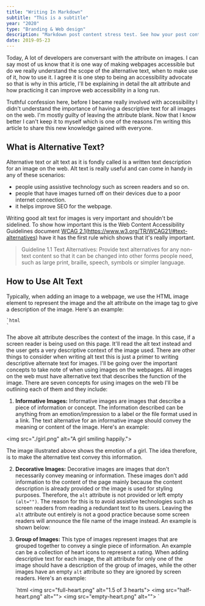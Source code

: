 ```yaml
---
title: "Writing In Markdown"
subtitle: "This is a subtitle"
year: "2020"
type: "Branding & Web design"
description: "Markdown post content stress test. See how your post content is being styled with Tailwind CSS."
date: 2019-05-23
---
```


Today, A lot of developers are conversant with the attribute on images. I can say most of us know that it is one way of making webpages accessible but do we really understand the scope of the alternative text, when to make use of it, how to use it. I agree it is one step to being an accessibility advocate so that is why in this article, I'll be explaining in detail the alt attribute and how practicing it can improve web accessibility in a long run.

Truthful confession here, before I became really involved with accessibility I didn't understand the importance of having a descriptive text for all images on the web. I'm mostly guilty of leaving the attribute blank. Now that I know better I can't keep it to myself which is one of the reasons I'm writing this article to share this new knowledge gained with everyone.

## What is Alternative Text?
Alternative text or alt text as it is fondly called is a written text description for an image on the web.
Alt text is really useful and can come in handy in any of these scenarios:
- people using assistive technology such as screen readers and so on.
- people that have images turned off on their devices due to a poor internet connection.
- it helps improve SEO for the webpage.

Writing good alt text for images is very important and shouldn't be sidelined. To show how important this is the Web Content Accessibility Guidelines document [WCAG 2.1]()(https://www.w3.org/TR/WCAG21/#text-alternatives) have it has the first rule which shows that it's really important.

> Guideline 1.1 Text Alternatives: Provide text alternatives for any non-text content so that it can be changed into other forms people need, such as large print, braille, speech, symbols or simpler language.

## How to Use Alt Text
Typically, when adding an image to a webpage, we use the HTML image element to represent the image and the alt attribute on the image tag to give a description of the image. Here's an example:


	`html
	`
The above alt attribute describes the context of the image. In this case, if a screen reader is being used on this page. It'll read the alt text instead and the user gets a very descriptive context of the image used.
There are other things to consider when writing alt text this is just a primer to writing descriptive alternate text for images. I'll be going over the important concepts to take note of when using images on the webpages.
All images on the web must have alternative text that describes the function of the image.
There are seven concepts for using images on the web I'll be outlining each of them and they include:


1. **Informative Images:** Informative images are images that describe a piece of information or concept. The information described can be anything from an emotion/impression to a label or the file format used in a link. The text alternative for an informative image should convey the meaning or content of the image. Here's an example:


<img src="./girl.png" alt="A girl smiling happily."\>

The image illustrated above shows the emotion of a girl. The idea therefore, is to make the alternative text convey this information.

2. **Decorative Images:** Decorative images are images that don't necessarily convey meaning or information. These images don't add information to the content of the page mainly because the content description is already provided or the image is used for styling purposes. Therefore, the `alt` attribute is not provided or left empty `(alt="")`. The reason for this is to avoid assistive technologies such as screen readers from reading a redundant text to its users. Leaving the `alt` attribute out entirely is not a good practice because some screen readers will announce the file name of the image instead. An example is shown below:

5. **Group of Images:** This type of images represent images that are grouped together to convey a single piece of information. An example can be a collection of heart icons to represent a rating. When adding descriptive text for each image, the alt attribute for only one of the image should have a description of the group of images, while the other images have an empty `alt` attribute so they are ignored by screen readers. Here's an example:


	\`html
\<img src="full-heart.png" alt="1.5 of 3 hearts"\>
\<img src="half-heart.png" alt=""\>
\<img src="empty-heart.png" alt=""\>
	`

